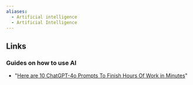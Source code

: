 ```yaml
---
aliases:
  - Artificial intelligence
  - Artificial Intelligence
---
```

## Links
### Guides on how to use AI
- "[Here are 10 ChatGPT-4o Prompts To Finish Hours Of Work in Minutes](https://www.threads.net/@chatgptmastery/post/C-caoXUiw_W/-xOaAE4O0cZH3jn8JOe7HJN57-6oxwrumJjNQ)"